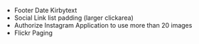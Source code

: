 
- Footer Date Kirbytext
- Social Link list padding (larger clickarea)
- Authorize Instagram Application to use more than 20 images
- Flickr Paging
